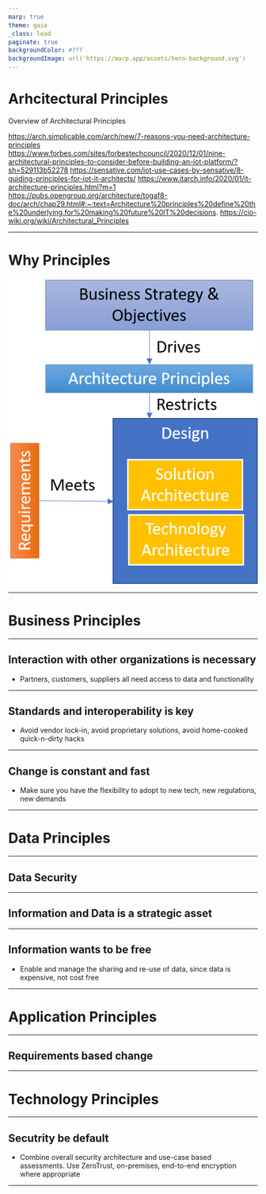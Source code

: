 ```yaml
---
marp: true
theme: gaia
_class: lead
paginate: true
backgroundColor: #fff
backgroundImage: url('https://marp.app/assets/hero-background.svg')
---
```



# **Arhcitectural Principles**

Overview of Architectural Principles

https://arch.simplicable.com/arch/new/7-reasons-you-need-architecture-principles
https://www.forbes.com/sites/forbestechcouncil/2020/12/01/nine-architectural-principles-to-consider-before-building-an-iot-platform/?sh=529113b52278
https://sensative.com/iot-use-cases-by-sensative/8-guiding-principles-for-iot-it-architects/
https://www.itarch.info/2020/01/it-architecture-principles.html?m=1
https://pubs.opengroup.org/architecture/togaf8-doc/arch/chap29.html#:~:text=Architecture%20principles%20define%20the%20underlying,for%20making%20future%20IT%20decisions.
https://cio-wiki.org/wiki/Architectural_Principles

---

# Why Principles
![bg left:40% 80%](./principles02.png)


---
# Business Principles
---
## Interaction with other organizations is necessary

- Partners, customers, suppliers all need access to data and functionality
---
## Standards and interoperability is key

- Avoid vendor lock-in, avoid proprietary solutions, avoid home-cooked quick-n-dirty hacks
---
## Change is constant and fast

- Make sure you have the flexibility to adopt to new tech, new regulations, new demands
---
# Data Principles
---
## Data Security
---
## Information and Data is a strategic asset
---
## Information wants to be free

- Enable and manage the sharing and re-use of data, since data is expensive, not cost free
---
# Application Principles
---
## Requirements based change
---
# Technology Principles
---
## Secutrity be default

- Combine overall security architecture and use-case based assessments. 
Use ZeroTrust, on-premises, end-to-end encryption where appropriate

---
